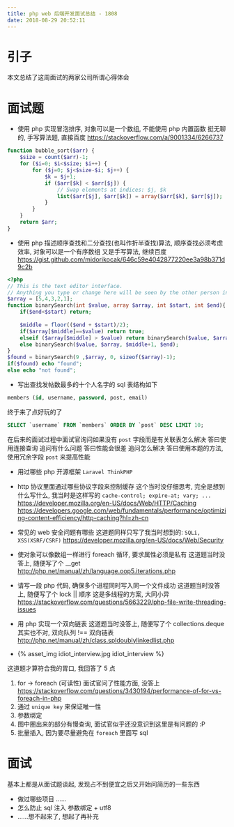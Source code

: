 ```yaml
---
title: php web 后端开发面试总结 - 1808
date: 2018-08-29 20:52:11
---
```

# 引子

本文总结了这周面试的两家公司所谓心得体会

# 面试题

 - 使用 php 实现冒泡排序, 对象可以是一个数组, 不能使用 php 内置函数
挺无聊的, 手写算法题, 直接百度
https://stackoverflow.com/a/9001334/6266737
``` php
function bubble_sort($arr) {
    $size = count($arr)-1;
    for ($i=0; $i<$size; $i++) {
        for ($j=0; $j<$size-$i; $j++) {
            $k = $j+1;
            if ($arr[$k] < $arr[$j]) {
                // Swap elements at indices: $j, $k
                list($arr[$j], $arr[$k]) = array($arr[$k], $arr[$j]);
            }
        }
    }
    return $arr;
}
```

 - 使用 php 描述顺序查找和二分查找(也叫作折半查找)算法, 顺序查找必须考虑效率, 对象可以是一个有序数组
又是手写算法, 继续百度
https://gist.github.com/midorikocak/646c59e4042877220ee3a98b371d9c2b
```php
<?php
// This is the text editor interface.
// Anything you type or change here will be seen by the other person in real time. 
$array = [5,4,3,2,1];
function binarySearch(int $value, array $array, int $start, int $end){
    if($end<$start) return;
    
    $middle = floor(($end + $start)/2);
    if($array[$middle]==$value) return true;
    elseif ($array[$middle] > $value) return binarySearch($value, $array, $start, $middle-1);
    else binarySearch($value, $array, $middle+1, $end);
}
$found = binarySearch(9 ,$array, 0, sizeof($array)-1);
if($found) echo "found";
else echo "not found";

```

 - 写出查找发帖数最多的十个人名字的 sql 表结构如下
``` sql
members (id, username, password, post, email)
```
终于来了点好玩的了
```sql
SELECT `username` FROM `members` ORDER BY `post` DESC LIMIT 10;
```
在后来的面试过程中面试官询问如果没有 `post` 字段而是有关联表怎么解决
答曰使用连接查询
追问有什么问题
答曰性能会很差
追问怎么解决
答曰使用本题的方法, 使用冗余字段 `post` 来提高性能

 - 用过哪些 php 开源框架
`Laravel ThinkPHP`

 - http 协议里面通过哪些协议字段来控制缓存
这个当时没仔细思考, 完全是想到什么写什么, 我当时是这样写的
`cache-control; expire-at; vary; ...`
https://developer.mozilla.org/en-US/docs/Web/HTTP/Caching
https://developers.google.com/web/fundamentals/performance/optimizing-content-efficiency/http-caching?hl=zh-cn

 - 常见的 web 安全问题有哪些
这道题同样只写了我当时想到的:
`SQLi, XSS(XSRF/CSRF)`
https://developer.mozilla.org/en-US/docs/Web/Security

 - 使对象可以像数组一样进行 foreach 循环, 要求属性必须是私有
这道题当时没答上, 随便写了个 __get
http://php.net/manual/zh/language.oop5.iterations.php

 - 请写一段 php 代码, 确保多个进程同时写入同一个文件成功
这道题当时没答上, 随便写了个 lock || 顺序
这是多线程的方案, 大同小异
https://stackoverflow.com/questions/5663229/php-file-write-threading-issues

 - 用 php 实现一个双向链表
这道题当时没答上, 随便写了个 collections.deque 其实也不对, 双向队列 !== 双向链表
http://php.net/manual/zh/class.spldoublylinkedlist.php

 - {% asset_img idiot_interview.jpg idiot_interview %}

这道题才算符合我的胃口, 我回答了 5 点
1. for -> foreach (可读性) 面试官问了性能方面, 没答上
https://stackoverflow.com/questions/3430194/performance-of-for-vs-foreach-in-php
2. 通过 `unique key` 来保证唯一性
3. 参数绑定
4. 图中圈出来的部分有慢查询, 面试官似乎还没意识到这里是有问题的 :P
5. 批量插入, 因为要尽量避免在 `foreach` 里面写 sql

# 面试

基本上都是从面试题谈起, 发现占不到便宜之后又开始问简历的一些东西

 - 做过哪些项目
......
 - 怎么防止 sql 注入
参数绑定 + utf8
 - ......想不起来了, 想起了再补充
